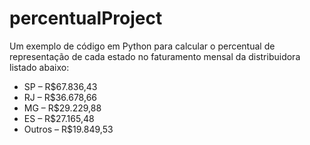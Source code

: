 # percentualProject
Um exemplo de código em Python para calcular o percentual de representação de cada estado no faturamento mensal da distribuidora listado abaixo:

- SP – R$67.836,43
- RJ – R$36.678,66
- MG – R$29.229,88
- ES – R$27.165,48
- Outros – R$19.849,53

